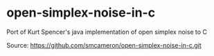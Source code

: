 open-simplex-noise-in-c
=======================

Port of Kurt Spencer's java implementation of open simplex noise to C

Source: https://github.com/smcameron/open-simplex-noise-in-c.git
